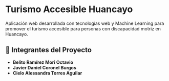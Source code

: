 # Turismo Accesible Huancayo

Aplicación web desarrollada con tecnologías web y Machine Learning para promover el turismo accesible para personas con discapacidad motriz en Huancayo.

## 👥 Integrantes del Proyecto

- **Belito Ramírez Mori Octavio**
- **Javier Daniel Coronel Burgos**
- **Cielo Alessandra Torres Aguilar**
